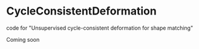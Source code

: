 # CycleConsistentDeformation
code for "Unsupervised cycle-consistent deformation for shape matching"

Coming soon
